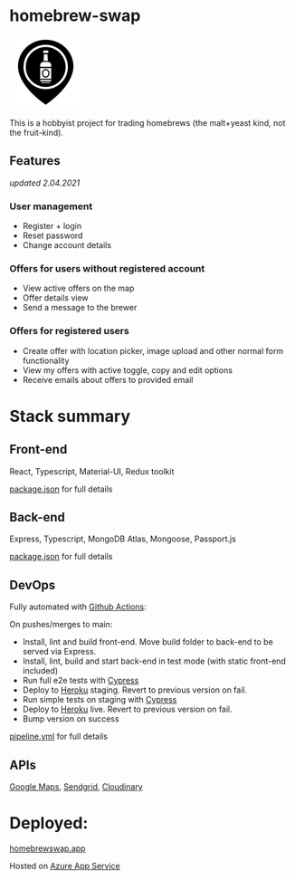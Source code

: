 # homebrew-swap

![icon](/client/public/black.png)

This is a hobbyist project for trading homebrews (the malt+yeast kind, not the fruit-kind).

## Features

*updated 2.04.2021*

### User management

- Register + login
- Reset password
- Change account details

### Offers for users without registered account

- View active offers on the map
- Offer details view 
- Send a message to the brewer

### Offers for registered users

- Create offer with location picker, image upload and other normal form functionality
- View my offers with active toggle, copy and edit options
- Receive emails about offers to provided email


# Stack summary

## Front-end

React, Typescript, Material-UI, Redux toolkit

[package.json](./client/package.json) for full details

## Back-end

Express, Typescript, MongoDB Atlas, Mongoose, Passport.js

[package.json](./server/package.json) for full details

## DevOps

Fully automated with [Github Actions](https://github.com/features/actions):

On pushes/merges to main:
- Install, lint and build front-end. Move build folder to back-end to be served via Express.
- Install, lint, build and start back-end in test mode (with static front-end included)
- Run full e2e tests with [Cypress](https://www.cypress.io/)
- Deploy to [Heroku](https://www.heroku.com) staging. Revert to previous version on fail.
- Run simple tests on staging with [Cypress](https://www.cypress.io/)
- Deploy to [Heroku](https://www.heroku.com) live. Revert to previous version on fail.
- Bump version on success

[pipeline.yml](/github/workflows/pipeline.yml) for full details

## APIs

[Google Maps](https://developers.google.com/maps/documentation/javascript/overview), [Sendgrid](https://sendgrid.com/docs/api-reference/), [Cloudinary](https://cloudinary.com/documentation/image_upload_api_reference)

# Deployed:

[homebrewswap.app](https://www.homebrewswap.app)

Hosted on [Azure App Service](https://azure.microsoft.com/en-us/services/app-service/)





